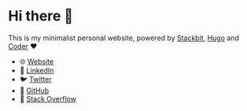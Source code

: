 # Hi there 👋

This is my minimalist personal website, powered by [Stackbit](https://www.stackbit.com/), [Hugo](https://gohugo.io/) and [Coder](https://github.com/luizdepra/hugo-coder/) ❤️

- 🌐 [Website](https://www.clementfleury.me/)
- 👔 [LinkedIn](https://www.linkedin.com/in/clementfleury/)
- 🐦 [Twitter](https://twitter.com/f13uryc)
- 🐙 [GitHub](https://github.com/fleuryc/)
- 🤷 [Stack Overflow](https://stackoverflow.com/users/1415232/fleuryc/)
